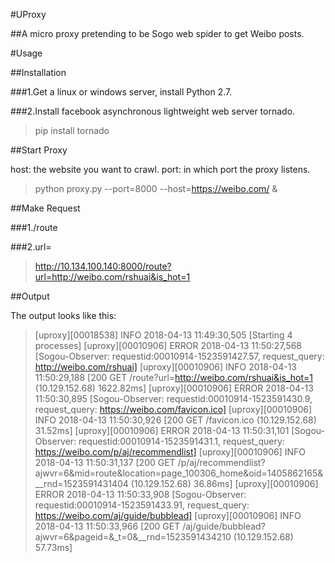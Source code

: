 #UProxy

##A micro proxy pretending to be Sogo web spider to get Weibo posts.

#Usage

##Installation

###1.Get a linux or windows server, install Python 2.7.

###2.Install facebook asynchronous lightweight web server tornado.
> pip install tornado

##Start Proxy

host: the website you want to crawl.
port: in which port the proxy listens.
> python proxy.py --port=8000 --host=https://weibo.com/ &

##Make Request

###1./route

###2.url=<some url you want to crawl>
> http://10.134.100.140:8000/route?url=http://weibo.com/rshuai&is_hot=1

##Output

The output looks like this:
> [uproxy][00018538] INFO 2018-04-13 11:49:30,505 [Starting 4 processes]
> [uproxy][00010906] ERROR 2018-04-13 11:50:27,568 [Sogou-Observer: requestid:00010914-1523591427.57, request_query: http://weibo.com/rshuai]
> [uproxy][00010906] INFO 2018-04-13 11:50:29,188 [200 GET /route?url=http://weibo.com/rshuai&is_hot=1 (10.129.152.68) 1622.82ms]
> [uproxy][00010906] ERROR 2018-04-13 11:50:30,895 [Sogou-Observer: requestid:00010914-1523591430.9, request_query: https://weibo.com/favicon.ico]
> [uproxy][00010906] INFO 2018-04-13 11:50:30,926 [200 GET /favicon.ico (10.129.152.68) 31.52ms]
> [uproxy][00010906] ERROR 2018-04-13 11:50:31,101 [Sogou-Observer: requestid:00010914-1523591431.1, request_query: https://weibo.com/p/aj/recommendlist]
> [uproxy][00010906] INFO 2018-04-13 11:50:31,137 [200 GET /p/aj/recommendlist?ajwvr=6&mid=route&location=page_100306_home&oid=1405862165&__rnd=1523591431404 (10.129.152.68) 36.86ms]
> [uproxy][00010906] ERROR 2018-04-13 11:50:33,908 [Sogou-Observer: requestid:00010914-1523591433.91, request_query: https://weibo.com/aj/guide/bubblead]
> [uproxy][00010906] INFO 2018-04-13 11:50:33,966 [200 GET /aj/guide/bubblead?ajwvr=6&pageid=&_t=0&__rnd=1523591434210 (10.129.152.68) 57.73ms]
